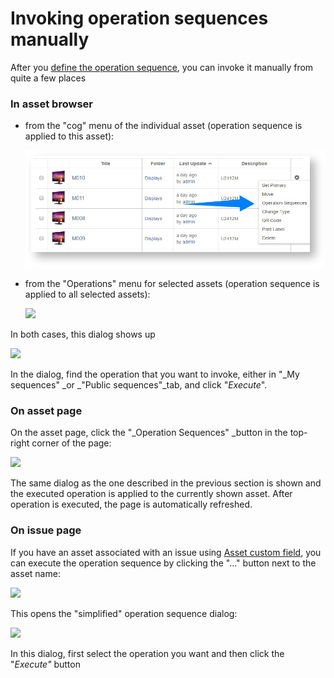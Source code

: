 # Invoking operation sequences manually

After you [define the operation sequence](defining-operation-sequences.md), you can invoke it manually from quite a few places

### In asset browser

* from the "cog" menu of the individual asset \(operation sequence is applied to this asset\):

  ![](../../.gitbook/assets/image%20%2838%29.png)

* from the "Operations" menu for selected assets \(operation sequence is applied to all selected assets\):

  ![](https://confluence.spartez.com/download/attachments/36733363/browser2.png?version=1&modificationDate=1496396110623&api=v2&effects=drop-shadow)

In both cases, this dialog shows up

![](https://confluence.spartez.com/download/attachments/36733363/oplist.png?version=1&modificationDate=1496396005769&api=v2&effects=drop-shadow)

In the dialog, find the operation that you want to invoke, either in "_My sequences" _or _"Public sequences"_tab, and click "_Execute_".

### On asset page

On the asset page, click the "_Operation Sequences" _button in the top-right corner of the page:

![](https://confluence.spartez.com/download/attachments/36733363/itempage.png?version=1&modificationDate=1496396131405&api=v2&effects=drop-shadow)

The same dialog as the one described in the previous section is shown and the executed operation is applied to the currently shown asset. After operation is executed, the page is automatically refreshed.

### On issue page

If you have an asset associated with an issue using [Asset custom field](../../integrations/jira-asset-field/), you can execute the operation sequence by clicking the "..." button next to the asset name:

![](https://confluence.spartez.com/download/attachments/36733365/issuetrigger.png?version=1&modificationDate=1496396230425&api=v2&effects=drop-shadow)

This opens the "simplified" operation sequence dialog:

![](https://confluence.spartez.com/download/attachments/36733365/issue.png?version=1&modificationDate=1496396329156&api=v2&effects=drop-shadow)

In this dialog, first select the operation you want and then click the "_Execute"_ button

